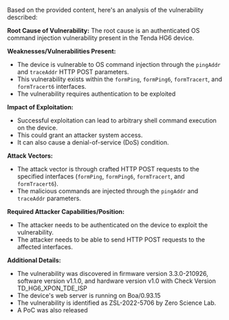 Based on the provided content, here's an analysis of the vulnerability described:

**Root Cause of Vulnerability:**
The root cause is an authenticated OS command injection vulnerability present in the Tenda HG6 device.

**Weaknesses/Vulnerabilities Present:**
- The device is vulnerable to OS command injection through the `pingAddr` and `traceAddr` HTTP POST parameters.
- This vulnerability exists within the `formPing`, `formPing6`, `formTracert`, and `formTracert6` interfaces.
- The vulnerability requires authentication to be exploited

**Impact of Exploitation:**
- Successful exploitation can lead to arbitrary shell command execution on the device.
- This could grant an attacker system access.
- It can also cause a denial-of-service (DoS) condition.

**Attack Vectors:**
- The attack vector is through crafted HTTP POST requests to the specified interfaces (`formPing`, `formPing6`, `formTracert`, and `formTracert6`).
- The malicious commands are injected through the `pingAddr` and `traceAddr` parameters.

**Required Attacker Capabilities/Position:**
- The attacker needs to be authenticated on the device to exploit the vulnerability.
- The attacker needs to be able to send HTTP POST requests to the affected interfaces.

**Additional Details:**
- The vulnerability was discovered in firmware version 3.3.0-210926, software version v1.1.0, and hardware version v1.0 with Check Version TD\_HG6\_XPON\_TDE\_ISP
- The device's web server is running on Boa/0.93.15
- The vulnerability is identified as ZSL-2022-5706 by Zero Science Lab.
- A PoC was also released